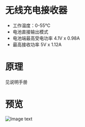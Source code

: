 # 无线充电接收器
* 工作温度：0-55℃
* 电池直接输出模式
* 电池端最高受电功率 4.1V x 0.98A
* 最高接收功率 5V x 1.12A

# 原理
见说明手册

# 预览
![Image text](http://git.starsriver.net:8110/starsriver/circuits-design/-/raw/master/Modules/WirelessPowerReceiver(BQ51013+BQ24040+BQ2970)_(5V%201A)/preview.jpg)
